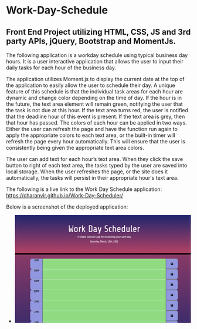 # Work-Day-Schedule

## Front End Project utilizing HTML, CSS, JS and 3rd party APIs, jQuery, Bootstrap and MomentJs.

The following application is a workday schedule using typical business day hours. It is a user interactive application that allows the user to input their daily tasks for each hour of the business day.

The application utilizes Moment.js to display the current date at the top of the application to easily allow the user to schedule their day. A unique feature of this schedule is that the individual task areas for each hour are dynamic and change color depending on the time of day. If the hour is in the future, the text area element will remain green, notifying the user that the task is not due at this hour. If the text area turns red, the user is notified that the deadline hour of this event is present. If the text area is grey, then that hour has passed. The colors of each hour can be applied in two ways. Either the user can refresh the page and have the function run again to apply the appropriate colors to each text area, or the built-in timer will refresh the page every hour automatically. This will ensure that the user is consistently being given the appropriate text area colors.

The user can add text for each hour’s text area. When they click the save button to right of each text area, the tasks typed by the user are saved into local storage. When the user refreshes the page, or the site does it automatically, the tasks will persist in their appropriate hour's text area.

The following is a live link to the Work Day Schedule application: https://charanvir.github.io/Work-Day-Scheduler/

Below is a screenshot of the deployed application:
- <img src="assets/images/1.jpeg">
